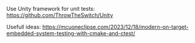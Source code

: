 Use Unity framework for unit tests: https://github.com/ThrowTheSwitch/Unity

Usefull ideas: https://mcuoneclipse.com/2023/12/18/modern-on-target-embedded-system-testing-with-cmake-and-ctest/
